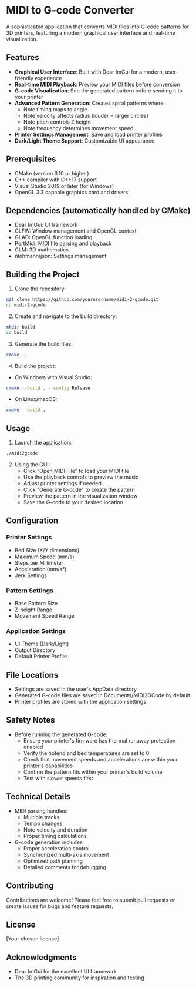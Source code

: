 # MIDI to G-code Converter

A sophisticated application that converts MIDI files into G-code patterns for 3D printers, featuring a modern graphical user interface and real-time visualization.

## Features

- **Graphical User Interface**: Built with Dear ImGui for a modern, user-friendly experience
- **Real-time MIDI Playback**: Preview your MIDI files before conversion
- **G-code Visualization**: See the generated pattern before sending it to your printer
- **Advanced Pattern Generation**: Creates spiral patterns where:
  - Note timing maps to angle
  - Note velocity affects radius (louder = larger circles)
  - Note pitch controls Z height
  - Note frequency determines movement speed
- **Printer Settings Management**: Save and load printer profiles
- **Dark/Light Theme Support**: Customizable UI appearance

## Prerequisites

- CMake (version 3.10 or higher)
- C++ compiler with C++17 support
- Visual Studio 2019 or later (for Windows)
- OpenGL 3.3 capable graphics card and drivers

## Dependencies (automatically handled by CMake)

- Dear ImGui: UI framework
- GLFW: Window management and OpenGL context
- GLAD: OpenGL function loading
- PortMidi: MIDI file parsing and playback
- GLM: 3D mathematics
- nlohmann/json: Settings management

## Building the Project

1. Clone the repository:
```bash
git clone https://github.com/yourusername/midi-2-gcode.git
cd midi-2-gcode
```

2. Create and navigate to the build directory:
```bash
mkdir build
cd build
```

3. Generate the build files:
```bash
cmake ..
```

4. Build the project:
- On Windows with Visual Studio:
```bash
cmake --build . --config Release
```
- On Linux/macOS:
```bash
cmake --build .
```

## Usage

1. Launch the application:
```bash
./midi2gcode
```

2. Using the GUI:
   - Click "Open MIDI File" to load your MIDI file
   - Use the playback controls to preview the music
   - Adjust printer settings if needed
   - Click "Generate G-code" to create the pattern
   - Preview the pattern in the visualization window
   - Save the G-code to your desired location

## Configuration

### Printer Settings
- Bed Size (X/Y dimensions)
- Maximum Speed (mm/s)
- Steps per Millimeter
- Acceleration (mm/s²)
- Jerk Settings

### Pattern Settings
- Base Pattern Size
- Z-height Range
- Movement Speed Range

### Application Settings
- UI Theme (Dark/Light)
- Output Directory
- Default Printer Profile

## File Locations

- Settings are saved in the user's AppData directory
- Generated G-code files are saved in Documents/MIDI2GCode by default
- Printer profiles are stored with the application settings

## Safety Notes

- Before running the generated G-code:
  - Ensure your printer's firmware has thermal runaway protection enabled
  - Verify the hotend and bed temperatures are set to 0
  - Check that movement speeds and accelerations are within your printer's capabilities
  - Confirm the pattern fits within your printer's build volume
  - Test with slower speeds first

## Technical Details

- MIDI parsing handles:
  - Multiple tracks
  - Tempo changes
  - Note velocity and duration
  - Proper timing calculations
- G-code generation includes:
  - Proper acceleration control
  - Synchronized multi-axis movement
  - Optimized path planning
  - Detailed comments for debugging

## Contributing

Contributions are welcome! Please feel free to submit pull requests or create issues for bugs and feature requests.

## License

[Your chosen license]

## Acknowledgments

- Dear ImGui for the excellent UI framework
- The 3D printing community for inspiration and testing

